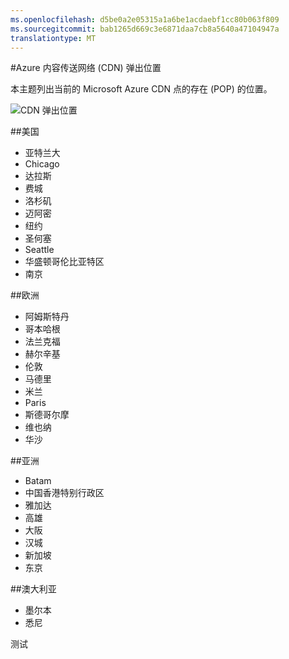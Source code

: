 ```yaml
---
ms.openlocfilehash: d5be0a2e05315a1a6be1acdaebf1cc80b063f809
ms.sourcegitcommit: bab1265d669c3e6871daa7cb8a5640a47104947a
translationtype: MT
---
```

<properties 
    pageTitle="Azure 内容传送网络 (CDN) 弹出位置" 
    description="本主题列出了 Azure 内容传递网络 (CDN) POP 位置。" 
    services="cdn" 
    documentationCenter="" 
    authors="Juliako" 
    manager="dwrede" 
    editor=""/>

<tags 
    ms.service="cdn" 
    ms.workload="media" 
    ms.tgt_pltfrm="na" 
    ms.devlang="ne" 
    ms.topic="article" 
    ms.date="09/01/2015" 
    ms.author="juliako"/>


#Azure 内容传送网络 (CDN) 弹出位置

本主题列出当前的 Microsoft Azure CDN 点的存在 (POP) 的位置。
   

![CDN 弹出位置](./media/cdn-pop-locations/CDN_POP_locations_update.png)


##美国

- 亚特兰大
- Chicago
- 达拉斯
- 费城
- 洛杉矶
- 迈阿密
- 纽约
- 圣何塞
- Seattle
- 华盛顿哥伦比亚特区
- 南京


##欧洲

- 阿姆斯特丹
- 哥本哈根
- 法兰克福
- 赫尔辛基
- 伦敦
- 马德里
- 米兰
- Paris
- 斯德哥尔摩
- 维也纳
- 华沙

##亚洲

- Batam
- 中国香港特别行政区
- 雅加达
- 高雄
- 大阪
- 汉城
- 新加坡
- 东京


##澳大利亚

- 墨尔本
- 悉尼 

测试
